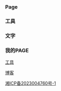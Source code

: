 ### Page
### 工具

### 文字

### 我的PAGE
[工具](https://tool.ooqn.com)

[博客](https://we.ooqn.com)

[湘ICP备2023004760号-1]([1111](https://beian.miit.gov.cn/)https://beian.miit.gov.cn/)
